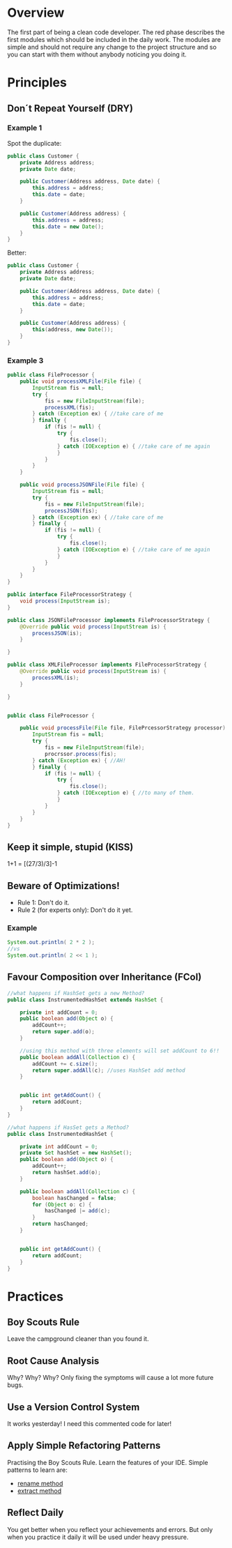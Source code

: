 # Overview
The first part of being a clean code developer. 
The red phase describes the first modules which should be included in the daily work. 
The modules are simple and should not require any change to the project structure 
and so you can start with them without anybody noticing you doing it.

# Principles

## Don´t Repeat Yourself (DRY)

### Example 1
Spot the duplicate:

```java
public class Customer {
    private Address address;
    private Date date;

    public Customer(Address address, Date date) {
        this.address = address;
        this.date = date;
    }

    public Customer(Address address) {
        this.address = address;
        this.date = new Date();
    }
}
```
Better:
```java
public class Customer {
    private Address address;
    private Date date;

    public Customer(Address address, Date date) {
        this.address = address;
        this.date = date;
    }

    public Customer(Address address) {
        this(address, new Date());
    }
}
```

### Example 3
```java
public class FileProcessor {
    public void processXMLFile(File file) {
        InputStream fis = null;
        try {
            fis = new FileInputStream(file);
            processXML(fis);
        } catch (Exception ex) { //take care of me 
        } finally {
            if (fis != null) {
                try {
                    fis.close();
                } catch (IOException e) { //take care of me again  
                }
            }
        }
    }

    public void processJSONFile(File file) {
        InputStream fis = null;
        try {
            fis = new FileInputStream(file);
            processJSON(fis);
        } catch (Exception ex) { //take care of me 
        } finally {
            if (fis != null) {
                try {
                    fis.close();
                } catch (IOException e) { //take care of me again 
                }
            }
        }
    }
}
```

```java
public interface FileProcessorStrategy {
    void process(InputStream is);
}

public class JSONFileProcessor implements FileProcessorStrategy {
    @Override public void process(InputStream is) {
        processJSON(is);
    }

}

public class XMLFileProcessor implements FileProcessorStrategy {
    @Override public void process(InputStream is) {
        processXML(is);
    }

}


public class FileProcessor {

    public void processFile(File file, FilePrcessorStrategy processor) {
        InputStream fis = null;
        try {
            fis = new FileInputStream(file);
            procrssor.process(fis);
        } catch (Exception ex) { //AH!        
        } finally {
            if (fis != null) {
                try {
                    fis.close();
                } catch (IOException e) { //to many of them. 
                }
            }
        }
    }
}
```

## Keep it simple, stupid (KISS)
1+1 = [(27/3)/3]-1

## Beware of Optimizations!

* Rule 1: Don't do it. 
* Rule 2 (for experts only): Don't do it yet.

### Example 

```java
System.out.println( 2 * 2 ); 
//vs 
System.out.println( 2 << 1 );
```

## Favour Composition over Inheritance (FCoI)

```java
//what happens if HashSet gets a new Method? 
public class InstrumentedHashSet extends HashSet {

    private int addCount = 0;
    public boolean add(Object o) {
        addCount++;
        return super.add(o);
    }

    //using this method with three elements will set addCount to 6!!
    public boolean addAll(Collection c) {
        addCount += c.size();
        return super.addAll(c); //uses HashSet add method   
    }


    public int getAddCount() {
        return addCount;
    }
}
```

```java
//what happens if HasSet gets a Method? 
public class InstrumentedHashSet {

    private int addCount = 0;
    private Set hashSet = new HashSet();
    public boolean add(Object o) {
        addCount++;
        return hashSet.add(o);
    }

    public boolean addAll(Collection c) {
        boolean hasChanged = false;
        for (Object o: c) {
            hasChanged |= add(c);
        }
        return hasChanged;
    }


    public int getAddCount() {
        return addCount;
    }
}
```

# Practices

## Boy Scouts Rule
Leave the campground cleaner than you found it.

## Root Cause Analysis
Why? Why? Why?
Only fixing the symptoms will cause a lot more future bugs.

## Use a Version Control System
It works yesterday!
I need this commented code for later!

## Apply Simple Refactoring Patterns
Practising the Boy Scouts Rule. Learn the features of your IDE.
Simple patterns to learn are:
* [rename method](https://refactoring.com/catalog/renameMethod.html)
* [extract method](https://refactoring.com/catalog/extractMethod.html)

## Reflect Daily
You get better when you reflect your achievements and errors. But only when you practice it daily it will be used under heavy pressure.
